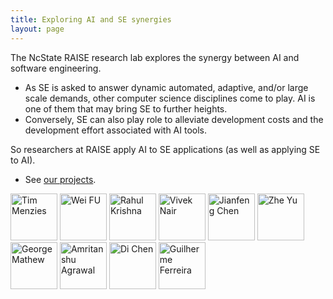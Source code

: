 ```yaml
---
title: Exploring AI and SE synergies 
layout: page
---
```


The NcState RAISE research lab explores the synergy between AI and
software engineering.

+ As SE is asked to answer
  dynamic automated, adaptive, and/or large scale
  demands, other computer science disciplines come to
  play. AI is one of them that may bring SE to further
  heights.
+ Conversely, SE can also play role to
  alleviate development costs and the development
  effort associated with AI tools.

So researchers at RAISE apply AI to SE applications (as well as
applying SE to AI). 

+ See [our projects](projects).

<img src=http://ai4se.net/img/timm.png alt="Tim Menzies" height=75 width=75>
<img src=http://ai4se.net/img/wei.jpg alt="Wei FU" height=75 width=75>
<img src=http://ai4se.net/img/rahlk.jpg alt="Rahul Krishna"height=75 width=75>
<img src=http://ai4se.net/img/vivek.jpg alt="Vivek Nair" height=75 width=75>
<img src=http://ai4se.net/img/chen.jpg alt="Jianfeng Chen" height=75 width=75>
<img src=http://ai4se.net/img/Zhe.jpg alt="Zhe Yu" height=75  width=75>
<img src=https://avatars0.githubusercontent.com/u/5582924?v=3&s=460 alt="George Mathew" width=75>
<img src=http://static.wixstatic.com/media/1bf308_01e141375f454173b368feb66f3ee865.png_srz_p_325_348_75_22_0.50_1.20_0.00_png_srz alt="Amritanshu Agrawal" height=75 width=75>
<img src=http://dichen.me/images/Jack.jpg alt="Di Chen" height=75 width=75>
<img src=http://www4.ncsu.edu/~gferrei/Foto.jpg alt="Guilherme Ferreira" height=75 width=75>



